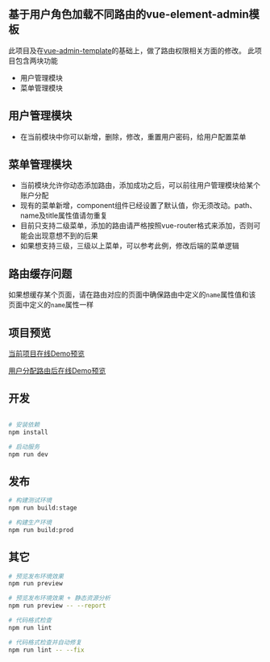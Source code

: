 ## 基于用户角色加载不同路由的vue-element-admin模板
此项目及在[vue-admin-template]()的基础上，做了路由权限相关方面的修改。
此项目包含两块功能
* 用户管理模块
* 菜单管理模块

## 用户管理模块
* 在当前模块中你可以新增，删除，修改，重置用户密码，给用户配置菜单

## 菜单管理模块
* 当前模块允许你动态添加路由，添加成功之后，可以前往用户管理模块给某个账户分配
* 现有的菜单新增，component组件已经设置了默认值，你无须改动。path、name及title属性值请勿重复
* 目前只支持二级菜单，添加的路由请严格按照vue-router格式来添加，否则可能会出现意想不到的后果
* 如果想支持三级，三级以上菜单，可以参考此例，修改后端的菜单逻辑

## 路由缓存问题
如果想缓存某个页面，请在路由对应的页面中确保路由中定义的`name`属性值和该页面中定义的`name`属性一样

## 项目预览
[当前项目在线Demo预览](http://localrouter.myhuier.top)

[用户分配路由后在线Demo预览](http://localrouter.myhuier.top)


## 开发

```bash

# 安装依赖
npm install

# 启动服务
npm run dev
```

## 发布

```bash
# 构建测试环境
npm run build:stage

# 构建生产环境
npm run build:prod
```

## 其它

```bash
# 预览发布环境效果
npm run preview

# 预览发布环境效果 + 静态资源分析
npm run preview -- --report

# 代码格式检查
npm run lint

# 代码格式检查并自动修复
npm run lint -- --fix
```